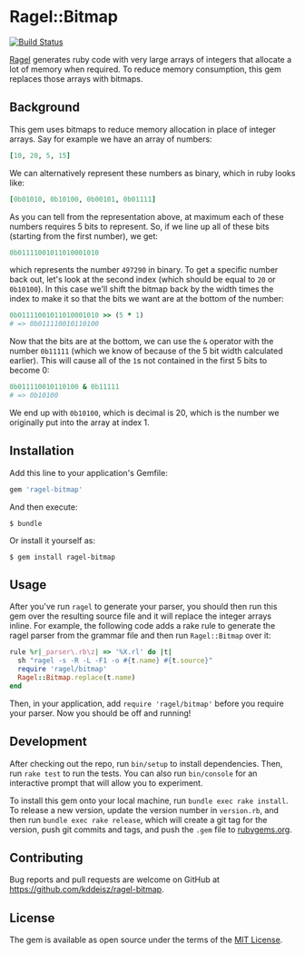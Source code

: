 # Ragel::Bitmap

[![Build Status](https://travis-ci.com/kddeisz/ragel-bitmap.svg?branch=master)](https://travis-ci.com/kddeisz/ragel-bitmap)

[Ragel](https://www.colm.net/open-source/ragel/) generates ruby code with very large arrays of integers that allocate a lot of memory when required. To reduce memory consumption, this gem replaces those arrays with bitmaps.

## Background

This gem uses bitmaps to reduce memory allocation in place of integer arrays. Say for example we have an array of numbers:

```ruby
[10, 20, 5, 15]
```

We can alternatively represent these numbers as binary, which in ruby looks like:

```ruby
[0b01010, 0b10100, 0b00101, 0b01111]
```

As you can tell from the representation above, at maximum each of these numbers requires 5 bits to represent. So, if we line up all of these bits (starting from the first number), we get:

```ruby
0b01111001011010001010
```

which represents the number `497290` in binary. To get a specific number back out, let's look at the second index (which should be equal to `20` or `0b10100`). In this case we'll shift the bitmap back by the width times the index to make it so that the bits we want are at the bottom of the number:

```ruby
0b01111001011010001010 >> (5 * 1)
# => 0b011110010110100
```

Now that the bits are at the bottom, we can use the `&` operator with the number `0b11111` (which we know of because of the 5 bit width calculated earlier). This will cause all of the `1`s not contained in the first 5 bits to become 0:

```ruby
0b011110010110100 & 0b11111
# => 0b10100
```

We end up with `0b10100`, which is decimal is 20, which is the number we originally put into the array at index 1.

## Installation

Add this line to your application's Gemfile:

```ruby
gem 'ragel-bitmap'
```

And then execute:

    $ bundle

Or install it yourself as:

    $ gem install ragel-bitmap

## Usage

After you've run `ragel` to generate your parser, you should then run this gem over the resulting source file and it will replace the integer arrays inline. For example, the following code adds a rake rule to generate the ragel parser from the grammar file and then run `Ragel::Bitmap` over it:

```ruby
rule %r|_parser\.rb\z| => '%X.rl' do |t|
  sh "ragel -s -R -L -F1 -o #{t.name} #{t.source}"
  require 'ragel/bitmap'
  Ragel::Bitmap.replace(t.name)
end
```

Then, in your application, add `require 'ragel/bitmap'` before you require your parser. Now you should be off and running!

## Development

After checking out the repo, run `bin/setup` to install dependencies. Then, run `rake test` to run the tests. You can also run `bin/console` for an interactive prompt that will allow you to experiment.

To install this gem onto your local machine, run `bundle exec rake install`. To release a new version, update the version number in `version.rb`, and then run `bundle exec rake release`, which will create a git tag for the version, push git commits and tags, and push the `.gem` file to [rubygems.org](https://rubygems.org).

## Contributing

Bug reports and pull requests are welcome on GitHub at https://github.com/kddeisz/ragel-bitmap.

## License

The gem is available as open source under the terms of the [MIT License](https://opensource.org/licenses/MIT).
